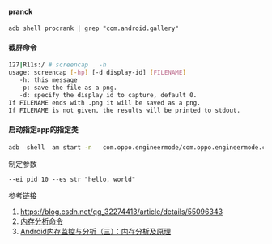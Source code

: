 

#### pranck

```
adb shell procrank | grep "com.android.gallery"
```





#### 截屏命令

```bash
127|R11s:/ # screencap   -h
usage: screencap [-hp] [-d display-id] [FILENAME]
   -h: this message
   -p: save the file as a png.
   -d: specify the display id to capture, default 0.
If FILENAME ends with .png it will be saved as a png.
If FILENAME is not given, the results will be printed to stdout.
```



#### 启动指定app的指定类

```bash
adb  shell  am start -n   com.oppo.engineermode/com.oppo.engineermode.camera.mx6300camera2.MainActivity
```



制定参数

```
--ei pid 10 --es str "hello, world"
```







参考链接

1. https://blog.csdn.net/qq_32274413/article/details/55096343
2. [内存分析命令](https://blog.csdn.net/berber78/article/details/47819139)
3. [Android内存监控与分析（三）：内存分析及原理](https://blog.csdn.net/Allan_shore_ma/article/details/78353737)

